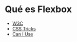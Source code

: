 # Qué es Flexbox

* [W3C](https://www.w3.org/TR/css-flexbox/)
* [CSS Tricks](https://css-tricks.com/snippets/css/a-guide-to-flexbox/)
* [Can I Use](http://caniuse.com/#search=flexbox)
